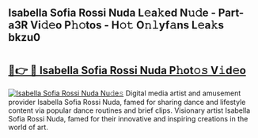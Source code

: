 ## Isabella Sofia Rossi Nuda L𝚎a𝚔ed N𝚞𝚍e - Part-a3R Vi𝚍𝚎o P𝚑𝚘tos - H𝚘𝚝 O𝚗𝚕yf𝚊ns L𝚎a𝚔s bkzu0

# <h2><a href="http://kfazca.oniu.top/?m=Isabella+Sofia+Rossi+Nuda">🔗👉 🔴 Isabella Sofia Rossi Nuda P𝚑ot𝚘𝚜 V𝚒d𝚎o</a></h2>

[![Isabella Sofia Rossi Nuda Nu𝚍e𝚜](https://i.imgur.com/0qMVB7G.gif)](http://kfazca.oniu.top/?m=Isabella+Sofia+Rossi+Nuda)
Digital media artist and amusement provider Isabella Sofia Rossi Nuda, famed for sharing dance and lifestyle content via popular dance routines and brief clips. Visionary artist Isabella Sofia Rossi Nuda, famed for their innovative and inspiring creations in the world of art.  

